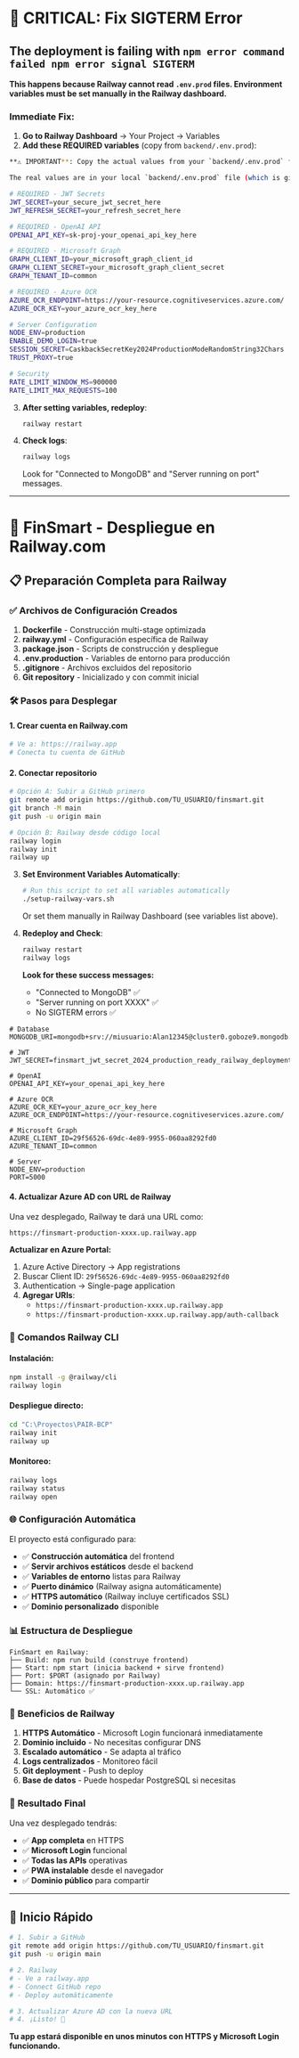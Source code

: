 # 🚨 CRITICAL: Fix SIGTERM Error

## The deployment is failing with `npm error command failed npm error signal SIGTERM`

**This happens because Railway cannot read `.env.prod` files. Environment variables must be set manually in the Railway dashboard.**

### Immediate Fix:

1. **Go to Railway Dashboard** → Your Project → Variables
2. **Add these REQUIRED variables** (copy from `backend/.env.prod`):

```bash
**⚠️ IMPORTANT**: Copy the actual values from your `backend/.env.prod` file, NOT these placeholder examples!

The real values are in your local `backend/.env.prod` file (which is gitignored and safe).

# REQUIRED - JWT Secrets
JWT_SECRET=your_secure_jwt_secret_here
JWT_REFRESH_SECRET=your_refresh_secret_here

# REQUIRED - OpenAI API
OPENAI_API_KEY=sk-proj-your_openai_api_key_here

# REQUIRED - Microsoft Graph
GRAPH_CLIENT_ID=your_microsoft_graph_client_id
GRAPH_CLIENT_SECRET=your_microsoft_graph_client_secret
GRAPH_TENANT_ID=common

# REQUIRED - Azure OCR
AZURE_OCR_ENDPOINT=https://your-resource.cognitiveservices.azure.com/
AZURE_OCR_KEY=your_azure_ocr_key_here

# Server Configuration
NODE_ENV=production
ENABLE_DEMO_LOGIN=true
SESSION_SECRET=CaskbackSecretKey2024ProductionModeRandomString32Chars
TRUST_PROXY=true

# Security
RATE_LIMIT_WINDOW_MS=900000
RATE_LIMIT_MAX_REQUESTS=100
```

3. **After setting variables, redeploy**:
   ```bash
   railway restart
   ```

4. **Check logs**:
   ```bash
   railway logs
   ```

   Look for "Connected to MongoDB" and "Server running on port" messages.

---

# 🚀 FinSmart - Despliegue en Railway.com

## 📋 Preparación Completa para Railway

### ✅ **Archivos de Configuración Creados**

1. **Dockerfile** - Construcción multi-stage optimizada
2. **railway.yml** - Configuración específica de Railway
3. **package.json** - Scripts de construcción y despliegue
4. **.env.production** - Variables de entorno para producción
5. **.gitignore** - Archivos excluidos del repositorio
6. **Git repository** - Inicializado y con commit inicial

### 🛠️ **Pasos para Desplegar**

#### 1. **Crear cuenta en Railway.com**
```bash
# Ve a: https://railway.app
# Conecta tu cuenta de GitHub
```

#### 2. **Conectar repositorio**
```bash
# Opción A: Subir a GitHub primero
git remote add origin https://github.com/TU_USUARIO/finsmart.git
git branch -M main
git push -u origin main

# Opción B: Railway desde código local
railway login
railway init
railway up
```

3. **Set Environment Variables Automatically**:
   ```bash
   # Run this script to set all variables automatically
   ./setup-railway-vars.sh
   ```

   Or set them manually in Railway Dashboard (see variables list above).

4. **Redeploy and Check**:
   ```bash
   railway restart
   railway logs
   ```

   **Look for these success messages:**
   - "Connected to MongoDB" ✅
   - "Server running on port XXXX" ✅
   - No SIGTERM errors ✅

```env
# Database
MONGODB_URI=mongodb+srv://miusuario:Alan12345@cluster0.goboze9.mongodb.net/finsmart

# JWT
JWT_SECRET=finsmart_jwt_secret_2024_production_ready_railway_deployment

# OpenAI
OPENAI_API_KEY=your_openai_api_key_here

# Azure OCR
AZURE_OCR_KEY=your_azure_ocr_key_here
AZURE_OCR_ENDPOINT=https://your-resource.cognitiveservices.azure.com/

# Microsoft Graph
AZURE_CLIENT_ID=29f56526-69dc-4e89-9955-060aa8292fd0
AZURE_TENANT_ID=common

# Server
NODE_ENV=production
PORT=5000
```

#### 4. **Actualizar Azure AD con URL de Railway**

Una vez desplegado, Railway te dará una URL como:
```
https://finsmart-production-xxxx.up.railway.app
```

**Actualizar en Azure Portal:**
1. Azure Active Directory → App registrations
2. Buscar Client ID: `29f56526-69dc-4e89-9955-060aa8292fd0`
3. Authentication → Single-page application
4. **Agregar URIs**:
   - `https://finsmart-production-xxxx.up.railway.app`
   - `https://finsmart-production-xxxx.up.railway.app/auth-callback`

### 🎯 **Comandos Railway CLI**

#### Instalación:
```bash
npm install -g @railway/cli
railway login
```

#### Despliegue directo:
```bash
cd "C:\Proyectos\PAIR-BCP"
railway init
railway up
```

#### Monitoreo:
```bash
railway logs
railway status
railway open
```

### 🌐 **Configuración Automática**

El proyecto está configurado para:

- ✅ **Construcción automática** del frontend
- ✅ **Servir archivos estáticos** desde el backend
- ✅ **Variables de entorno** listas para Railway
- ✅ **Puerto dinámico** (Railway asigna automáticamente)
- ✅ **HTTPS automático** (Railway incluye certificados SSL)
- ✅ **Dominio personalizado** disponible

### 📊 **Estructura de Despliegue**

```
FinSmart en Railway:
├── Build: npm run build (construye frontend)
├── Start: npm start (inicia backend + sirve frontend)
├── Port: $PORT (asignado por Railway)
├── Domain: https://finsmart-production-xxxx.up.railway.app
└── SSL: Automático ✅
```

### 🔐 **Beneficios de Railway**

1. **HTTPS Automático** - Microsoft Login funcionará inmediatamente
2. **Dominio incluido** - No necesitas configurar DNS
3. **Escalado automático** - Se adapta al tráfico
4. **Logs centralizados** - Monitoreo fácil
5. **Git deployment** - Push to deploy
6. **Base de datos** - Puede hospedar PostgreSQL si necesitas

### 🎉 **Resultado Final**

Una vez desplegado tendrás:

- ✅ **App completa** en HTTPS
- ✅ **Microsoft Login** funcional
- ✅ **Todas las APIs** operativas
- ✅ **PWA instalable** desde el navegador
- ✅ **Dominio público** para compartir

---

## 🚀 **Inicio Rápido**

```bash
# 1. Subir a GitHub
git remote add origin https://github.com/TU_USUARIO/finsmart.git
git push -u origin main

# 2. Railway
# - Ve a railway.app
# - Connect GitHub repo
# - Deploy automáticamente

# 3. Actualizar Azure AD con la nueva URL
# 4. ¡Listo! 🎉
```

**Tu app estará disponible en unos minutos con HTTPS y Microsoft Login funcionando.**
